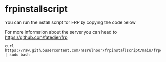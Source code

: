 # frpinstallscript
You can run the install script for FRP by copying the code below 

For more information about the server you can head to https://github.com/fatedier/frp

```
curl https://raw.githubusercontent.com/nasrulnoor/frpinstallscript/main/frpcinstall.sh | sudo bash
```

